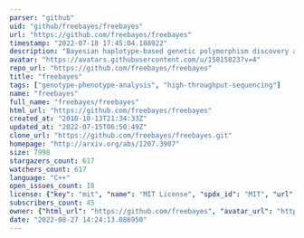 ```yaml
---
parser: "github"
uid: "github/freebayes/freebayes"
url: "https://github.com/freebayes/freebayes"
timestamp: "2022-07-18 17:45:04.188922"
description: "Bayesian haplotype-based genetic polymorphism discovery and genotyping."
avatar: "https://avatars.githubusercontent.com/u/15815823?v=4"
repo_url: "https://github.com/freebayes/freebayes"
title: "freebayes"
tags: ["genotype-phenotype-analysis", "high-throughput-sequencing"]
name: "freebayes"
full_name: "freebayes/freebayes"
html_url: "https://github.com/freebayes/freebayes"
created_at: "2010-10-13T21:34:33Z"
updated_at: "2022-07-15T06:50:49Z"
clone_url: "https://github.com/freebayes/freebayes.git"
homepage: "http://arxiv.org/abs/1207.3907"
size: 7998
stargazers_count: 617
watchers_count: 617
language: "C++"
open_issues_count: 18
license: {"key": "mit", "name": "MIT License", "spdx_id": "MIT", "url": "https://api.github.com/licenses/mit", "node_id": "MDc6TGljZW5zZTEz"}
subscribers_count: 45
owner: {"html_url": "https://github.com/freebayes", "avatar_url": "https://avatars.githubusercontent.com/u/15815823?v=4", "login": "freebayes", "type": "Organization"}
date: "2022-08-27 14:24:13.086950"
---
```

